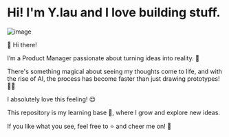 # Hi! I'm Y.lau and I love building stuff. 
![image](https://github.com/user-attachments/assets/3ba16360-51c0-4b4c-a07e-9639861095aa)


👋 Hi there!

I’m a Product Manager passionate about turning ideas into reality. 🚀

There's something magical about seeing my thoughts come to life, and with the rise of AI, the process has become faster than just drawing prototypes! 🤖💡

I absolutely love this feeling! 😍

This repository is my learning base 🧠, where I grow and explore new ideas.

If you like what you see, feel free to ⭐️ and cheer me on! 🙌
